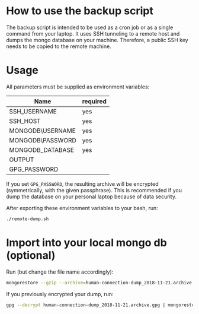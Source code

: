 # How to use the backup script

The backup script is intended to be used as a cron job or as a single command from your laptop.
It uses SSH tunneling to a remote host and dumps the mongo database on your machine.
Therefore, a public SSH key needs to be copied to the remote machine.

# Usage

All parameters must be supplied as environment variables:

| Name                  | required  |
|-----------------------|-----------|
| SSH\_USERNAME         | yes       |
| SSH\_HOST             | yes       |
| MONGODB\USERNAME      | yes       |
| MONGODB\PASSWORD      | yes       |
| MONGODB\_DATABASE     | yes       |
| OUTPUT                |           |
| GPG\_PASSWORD         |           |

If you set `GPG_PASSWORD`, the resulting archive will be encrypted (symmetrically, with the given passphrase).
This is recommended if you dump the database on your personal laptop because of data security.

After exporting these environment variables to your bash, run:

```bash
./remote-dump.sh
```


# Import into your local mongo db (optional)

Run (but change the file name accordingly):
```bash
mongorestore --gzip --archive=human-connection-dump_2018-11-21.archive
```

If you previously encrypted your dump, run:
```bash
gpg --decrypt human-connection-dump_2018-11-21.archive.gpg | mongorestore --gzip --archive
```

